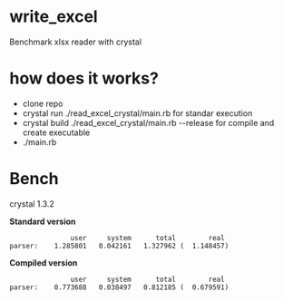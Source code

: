 # write_excel
Benchmark xlsx reader with crystal

# how does it works?
* clone repo
* crystal run ./read_excel_crystal/main.rb for standar execution
* crystal build ./read_excel_crystal/main.rb --release for compile and create executable
* ./main.rb

# Bench
crystal 1.3.2

**Standard version**
```
               user     system      total        real
parser:    1.285801   0.042161   1.327962 (  1.148457)
```

**Compiled version**
```
               user     system      total        real
parser:    0.773688   0.038497   0.812185 (  0.679591)
```